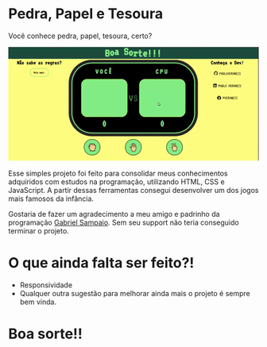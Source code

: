 # Pedra, Papel e Tesoura
Você conhece pedra, papel, tesoura, certo?

<img src="./projeto.gif" alt="Gif Projeto">

Esse simples projeto foi feito para consolidar meus conhecimentos adquiridos com estudos na programação, utilizando HTML, CSS e JavaScript. A partir dessas ferramentas consegui desenvolver um dos jogos mais famosos da infância.

Gostaria de fazer um agradecimento a meu amigo e padrinho da programação <a href="https://github.com/GabrielSampaio7">Gabriel Sampaio</a>.
Sem seu support não teria conseguido terminar o projeto.

# O que ainda falta ser feito?!
- Responsividade
- Qualquer outra sugestão para melhorar ainda mais o projeto é sempre bem vinda.

# Boa sorte!!

